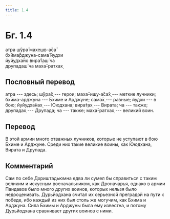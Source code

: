 ```yaml
---
title: 1.4
---
```


# Бг. 1.4
атра ш́ӯра̄ махешв-а̄са̄<br/>
бхӣма̄рджуна-сама̄ йудхи<br/>
йуйудха̄но вира̄т̣аш́ ча<br/>
друпадаш́ ча маха̄-ратхах̣
## Пословный перевод

атра --- здесь; ш́ӯра̄х̣ --- герои; маха̄-ишу-а̄са̄х̣ --- меткие лучники;
бхӣма-арджуна --- Бхиме и Арджуне; сама̄х̣ --- равные; йудхи --- в бою;
йуйудха̄нах̣ --- Ююдхана; вира̄т̣ах̣ --- Вирата; ча --- также; друпадах̣ ---
Друпада; ча --- также; маха̄-ратхах̣ --- великий воин.

## Перевод

В этой армии много отважных лучников, которые не уступают в бою Бхиме и
Арджуне. Среди них такие великие воины, как Ююдхана, Вирата и Друпада.

## Комментарий

Сам по себе Дхриштадьюмна едва ли сумел бы справиться с таким великим и
искусным военачальником, как Дроначарья, однако в армии Пандавов было
много других воинов, которых нельзя было недооценивать. Дурьйодхана
считал их серьезной преградой на пути к победе, ибо каждый из них был
столь же могучим, как Бхима и Арджуна. Сила Бхимы и Арджуны была ему
известна, и потому Дурьйодхана сравнивает других воинов с ними.
